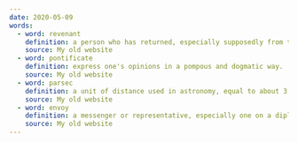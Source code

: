 ```yaml
---
date: 2020-05-09
words:
  - word: revenant
    definition: a person who has returned, especially supposedly from the dead.
    source: My old website
  - word: pontificate
    definition: express one's opinions in a pompous and dogmatic way.
    source: My old website
  - word: parsec
    definition: a unit of distance used in astronomy, equal to about 3.26 light-years.
    source: My old website
  - word: envoy
    definition: a messenger or representative, especially one on a diplomatic mission.
    source: My old website
---
```


